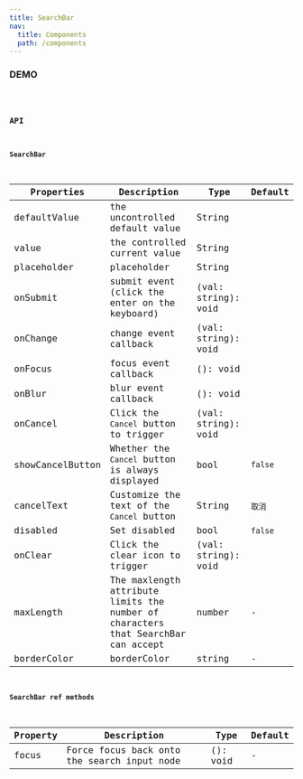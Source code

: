 ```yaml
---
title: SearchBar
nav:
  title: Components
  path: /components
---
```


### DEMO

<code src="./demo/basic.tsx" />

### API

#### SearchBar

| Properties | Description | Type | Default |
| --- | --- | --- | --- |
| defaultValue |  the uncontrolled default value    | String |    |
| value      |  the controlled current value  | String |    |
| placeholder    |    placeholder   | String |    |
| onSubmit    |  submit event (click the enter on the keyboard) | (val: string): void |    |
| onChange    |    change event callback     | (val: string): void |    |
| onFocus    |    focus event callback     | (): void |    |
| onBlur    |    blur event callback     | (): void |    |
| onCancel  | Click the `Cancel` button to trigger | (val: string): void |    |
| showCancelButton |  Whether the `Cancel` button is always displayed  | bool |  `false`  |
| cancelText  |  Customize the text of the `Cancel` button   | String |  `取消`  |
| disabled    |   Set disabled  | bool |  `false`  |
| onClear  |  Click the clear icon to trigger   | (val: string): void |    |
| maxLength      |  The maxlength attribute limits the number of characters that SearchBar can accept    | number | -  |
| borderColor      |  borderColor    | string | -  |


#### SearchBar ref methods

Property | Description | Type | Default
----|-----|------|------
| focus     | Force focus back onto the search input node  | (): void |  -  |
